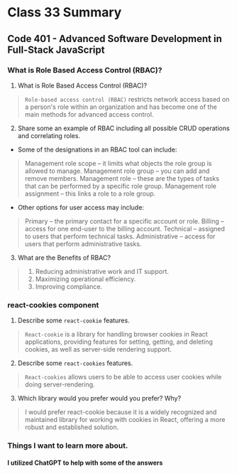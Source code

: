 # Class 33 Summary
## Code 401 - Advanced Software Development in Full-Stack JavaScript

### What is Role Based Access Control (RBAC)?
1. What is Role Based Access Control (RBAC)?
> `Role-based access control (RBAC)` restricts network access based on a person's role within an organization and has become one of the main methods for advanced access control.
2. Share some an example of RBAC including all possible CRUD operations and correlating roles.
* Some of the designations in an RBAC tool can include:
> Management role scope – it limits what objects the role group is allowed to manage.
> Management role group – you can add and remove members.
> Management role – these are the types of tasks that can be performed by a specific role group.
> Management role assignment – this links a role to a role group.
* Other options for user access may include:
> Primary – the primary contact for a specific account or role.
> Billing – access for one end-user to the billing account.
> Technical – assigned to users that perform technical tasks.
> Administrative – access for users that perform administrative tasks.
3. What are the Benefits of RBAC?
> 1. Reducing administrative work and IT support.
> 2. Maximizing operational efficiency.
> 3. Improving compliance.

### react-cookies component
1. Describe some `react-cookie` features.
> `React-cookie` is a library for handling browser cookies in React applications, providing features for setting, getting, and deleting cookies, as well as server-side rendering support.
2. Describe some `react-cookies` features.
> `React-cookies` allows users to be able to access user cookies while doing server-rendering.
3. Which library would you prefer would you prefer? Why?
> I would prefer react-cookie because it is a widely recognized and maintained library for working with cookies in React, offering a more robust and established solution.

### Things I want to learn more about.

#### I utilized ChatGPT to help with some of the answers